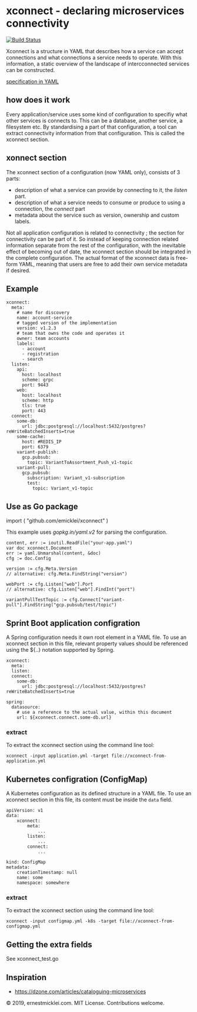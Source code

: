 # xconnect - declaring microservices connectivity

[![Build Status](https://travis-ci.org/emicklei/xconnect.png)](https://travis-ci.org/emicklei/xconnect)

Xconnect is a structure in YAML that describes how a service can accept connections and what connections a service needs to operate.
With this information, a static overview of the landscape of intercconnected services can be constructed.

[specification in YAML](https://raw.githubusercontent.com/emicklei/xconnect/master/spec-xconnect.yaml)

## how does it work

Every application/service uses some kind of configuration to specifiy what other services is connects to.
This can be a database, another service, a filesystem etc.
By standardising a part of that configuration, a tool can extract connectivity information from that configuration.
This is called the xconnect section.

## xonnect section

The xconnect section of a configuration (now YAML only), consists of 3 parts:

- description of what a service can provide by connecting to it, the *listen* part.
- description of what a service needs to consume or produce to using a connection, the *connect* part
- metadata about the service such as version, ownership and custom labels.

Not all application configuration is related to connectivity ; the section for connectivity can be part of it.
So instead of keeping connection related information separate from the rest of the configuration, with the inevitable effect of becoming out of date, the xconnect section should be integrated in the complete configuration.
The actual format of the xconnect data is free-form YAML, meaning that users are free to add their own service metadata if desired.

## Example

    xconnect:
      meta:
        # name for discovery
        name: account-service
        # tagged version of the implementation
        version: v1.2.3
        # team that owns the code and operates it
        owner: team accounts
        labels:
          - account
          - registration
          - search    
      listen:
        api:
          host: localhost
          scheme: grpc
          port: 9443
        web:
          host: localhost
          scheme: http
          tls: true
          port: 443
      connect:
        some-db:
          url: jdbc:postgresql://localhost:5432/postgres?reWriteBatchedInserts=true
        some-cache:
          host: #REDIS_IP
          port: 6379
        variant-publish:
          gcp.pubsub:
            topic: VariantToAssortment_Push_v1-topic          
        variant-pull:
          gcp.pubsub:
            subscription: Variant_v1-subscription
            test:
              topic: Variant_v1-topic

## Use as Go package

  import (
    "github.com/emicklei/xconnect"
  )

This example uses *gopkg.in/yaml.v2* for parsing the configuration.

    content, err := ioutil.ReadFile("your-app.yaml")
    var doc xconnect.Document
    err := yaml.Unmarshal(content, &doc)
    cfg := doc.Config

    version := cfg.Meta.Version
    // alternative: cfg.Meta.FindString("version")
    
    webPort := cfg.Listen["web"].Port
    // alternative: cfg.Listen["web"].FindInt("port")
    
    variantPullTestTopic := cfg.Connect["variant-pull"].FindString("gcp.pubsub/test/topic")

## Sprint Boot application configration

A Spring configuration needs it own root element in a YAML file.
To use an xconnect section in this file, relevant property values should be referenced using the ${..} notation supported by Spring.

    xconnect:
      meta: 
      listen:
      connect:
        some-db:
          url: jdbc:postgresql://localhost:5432/postgres?reWriteBatchedInserts=true
 
    spring:
      datasource:
        # use a reference to the actual value, within this document
        url: ${xconnect.connect.some-db.url}

### extract

To extract the xconnect section using the command line tool:

    xconnect -input application.yml -target file://xconnect-from-application.yml

## Kubernetes configration (ConfigMap)

A Kubernetes configuration as its defined structure in a YAML file.
To use an xconnect section in this file, its content must be inside the `data` field.

    apiVersion: v1
    data:
        xconnect:
            meta: 
                ...
            listen:
                ...
            connect:
                ...
            
    kind: ConfigMap
    metadata:
        creationTimestamp: null
        name: some
        namespace: somewhere

### extract

To extract the xconnect section using the command line tool:

    xconnect -input configmap.yml -k8s -target file://xconnect-from-configmap.yml

## Getting the extra fields

See xconnect_test.go

## Inspiration

- https://dzone.com/articles/cataloguing-microservices


© 2019, ernestmicklei.com. MIT License. Contributions welcome.
